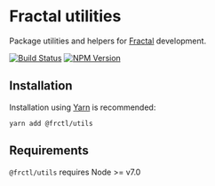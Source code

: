 # Fractal utilities

Package utilities and helpers for [Fractal](http://github.com/frctl/fractal) development.

[![Build Status](https://img.shields.io/travis/frctl/utils/master.svg?style=flat-square)](https://travis-ci.org/frctl/utils)
[![NPM Version](https://img.shields.io/npm/v/@frctl/utils.svg?style=flat-square)](https://www.npmjs.com/package/@frctl/utils)

## Installation

Installation using [Yarn](http://yarnpkg.com) is recommended:

```
yarn add @frctl/utils
```

## Requirements

`@frctl/utils` requires Node >= v7.0
